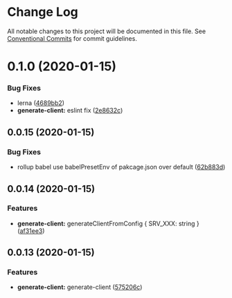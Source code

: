 # Change Log

All notable changes to this project will be documented in this file.
See [Conventional Commits](https://conventionalcommits.org) for commit guidelines.

# 0.1.0 (2020-01-15)


### Bug Fixes

* lerna ([4689bb2](https://github.com/querycap/devkit/commit/4689bb2049132dc5cc28838667a514f2ec204faf))
* **generate-client:** eslint fix ([2e8632c](https://github.com/querycap/devkit/commit/2e8632c2e71ff23d58ab17bf9970687c58a2e6be))



## 0.0.15 (2020-01-15)


### Bug Fixes

* rollup babel use babelPresetEnv of pakcage.json over default ([62b883d](https://github.com/querycap/devkit/commit/62b883d2ece56200ecf7f76b7b514d6a075578a0))



## 0.0.14 (2020-01-15)


### Features

* **generate-client:** generateClientFromConfig { SRV_XXX: string } ([af31ee3](https://github.com/querycap/devkit/commit/af31ee33d26698cd77656fdb56c20e7f22c34b5e))



## 0.0.13 (2020-01-15)


### Features

* **generate-client:** generate-client ([575206c](https://github.com/querycap/devkit/commit/575206c7d3ad305e41f8811cf56fd40f3b745360))
